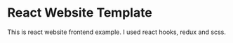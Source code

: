 # React Website Template
This is react website frontend example. I used react hooks, redux and scss.
